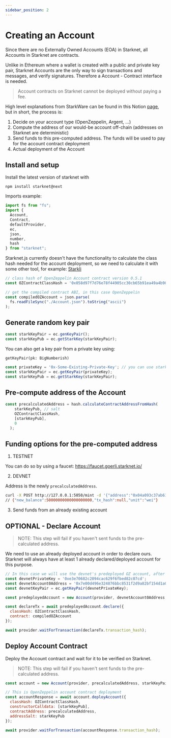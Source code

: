 ```yaml
---
sidebar_position: 2
---
```


# Creating an Account

Since there are no Externally Owned Accounts (EOA) in Starknet, all Accounts in Starknet are contracts.

Unlike in Ethereum where a wallet is created with a public and private key pair, Starknet Accounts are the only way to sign transactions and messages, and verify signatures. Therefore a Account - Contract interface is needed.

> Account contracts on Starknet cannot be deployed without paying a fee.

High level explanations from StarkWare can be found in this Notion [page](https://starkware.notion.site/Deploy-a-contract-and-an-account-on-StarkNet-ed2fd13301d2414e8223bb72bb90e386), but in short, the process is:

1. Decide on your account type (OpenZeppelin, Argent, ...)
2. Compute the address of our would-be account off-chain (addresses on Starknet are deterministic)
3. Send funds to this pre-computed address. The funds will be used to pay for the account contract deployment
4. Actual deployment of the Account

## Install and setup

Install the latest version of starknet with

`npm install starknet@next`

Imports example:

```javascript
import fs from "fs";
import {
  Account,
  Contract,
  defaultProvider,
  ec,
  json,
  number,
  hash
} from "starknet";
```

Starknet.js currently doesn't have the functionality to calculate the class hash needed for the account deployment, so we need to calculate it with some other tool, for example: [Starkli](https://github.com/xJonathanLEI/starkli)

```javascript
// class hash of OpenZeppelin Account contract version 0.5.1
const OZContractClassHash = '0x058d97f7d76e78f44905cc30cb65b91ea49a4b908a76703c54197bca90f81773';
```

```javascript
// get the compiled contract ABI, in this case OpenZeppelin
const compiledOZAccount = json.parse(
  fs.readFileSync("./Account.json").toString("ascii")
);
```

## Generate random key pair

```javascript
const starkKeyPair = ec.genKeyPair();
const starkKeyPub = ec.getStarkKey(starkKeyPair);
```

You can also get a key pair from a private key using:

`getKeyPair(pk: BigNumberish)`

```javascript
const privateKey = '0x-Some-Existing-Private-Key'; // you can use stark.randomAddress();
const starkKeyPair = ec.getKeyPair(privateKey);
const starkKeyPub = ec.getStarkKey(starkKeyPair);
```

## Pre-compute address of the Account

```javascript
const precalculatedAddress = hash.calculateContractAddressFromHash(
    starkKeyPub, // salt
    OZContractClassHash,
    [starkKeyPub],
    0
  );
```

## Funding options for the pre-computed address

1. TESTNET

You can do so by using a faucet: https://faucet.goerli.starknet.io/

2. DEVNET

Address is the newly `precalculatedAddress`.

```bash
curl -X POST http://127.0.0.1:5050/mint -d '{"address":"0x04a093c37ab61065d001550089b1089922212c60b34e662bb14f2f91faee2979","amount":50000000000000000000,"lite":true}' -H "Content-Type:application/json"
// {"new_balance":50000000000000000000,"tx_hash":null,"unit":"wei"}
```

3. Send funds from an already existing account

## OPTIONAL - Declare Account

> NOTE: This step will fail if you haven't sent funds to the pre-calculated address.

We need to use an already deployed account in order to declare ours. Starknet will always have at least 1 already declared/deployed account for this purpose.

```javascript
// In this case we will use the devnet's predeployed OZ account, after you start the devnet with: `starknet-devnet --seed 0`
const devnetPrivateKey = '0xe3e70682c2094cac629f6fbed82c07cd';
const devnetAccount0Address = '0x7e00d496e324876bbc8531f2d9a82bf154d1a04a50218ee74cdd372f75a551a';
const devnetKeyPair = ec.getKeyPair(devnetPrivateKey);

const predeployedAccount = new Account(provider, devnetAccount0Address, devnetKeyPair);

const declareTx = await predeployedAccount.declare({
  classHash: OZContractClassHash,
  contract: compiledOZAccount
});

await provider.waitForTransaction(declareTx.transaction_hash);
```

## Deploy Account Contract

Deploy the Account contract and wait for it to be verified on Starknet.

> NOTE: This step will fail if you haven't sent funds to the pre-calculated address.

```javascript
const account = new Account(provider, precalculatedAddress, starkKeyPair);

// This is OpenZeppelin account contract deployment
const accountResponse = await account.deployAccount({
  classHash: OZContractClassHash,
  constructorCalldata: [starkKeyPub],
  contractAddress: precalculatedAddress,
  addressSalt: starkKeyPub
});

await provider.waitForTransaction(accountResponse.transaction_hash);
```
